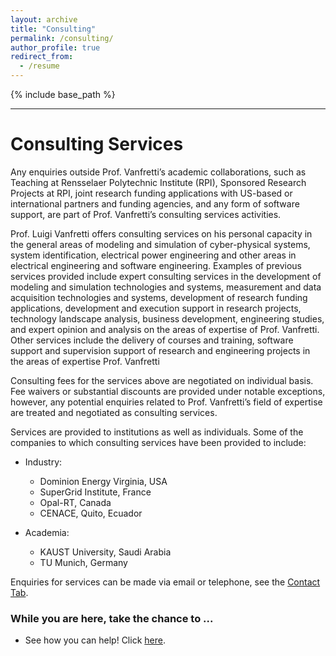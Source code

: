 ```yaml
---
layout: archive
title: "Consulting"
permalink: /consulting/
author_profile: true
redirect_from:
  - /resume
---
```

{% include base_path %}

---
# Consulting Services

Any enquiries outside Prof. Vanfretti’s academic collaborations, such as Teaching at Rensselaer Polytechnic Institute (RPI), Sponsored Research Projects at RPI, joint research funding applications with US-based or international partners and funding agencies, and any form of software support, are part of Prof. Vanfretti’s consulting services activities.


Prof. Luigi Vanfretti offers consulting services on his personal capacity in the general areas of modeling and simulation of cyber-physical systems, system identification, electrical power engineering and other areas in electrical engineering and software engineering. Examples of previous services provided include expert consulting services in the development of modeling and simulation technologies and systems, measurement and data acquisition technologies and systems, development of research funding applications, development and execution support in research projects, technology landscape analysis, business development, engineering studies, and expert opinion and analysis on the areas of expertise of Prof. Vanfretti. Other services include the delivery of courses and training, software support and supervision support of research and engineering projects in the areas of expertise Prof. Vanfretti


Consulting fees for the services above are negotiated on individual basis. Fee waivers or substantial discounts are provided under notable exceptions, however, any potential enquiries related to Prof. Vanfretti’s field of expertise are treated and negotiated as consulting services.


Services are provided to institutions as well as individuals. Some of the companies to which consulting services have been provided to include:

- Industry:
  - Dominion Energy Virginia, USA
  - SuperGrid Institute, France
  - Opal-RT, Canada
  - CENACE, Quito, Ecuador

- Academia:
  - KAUST University, Saudi Arabia
  - TU Munich, Germany

Enquiries for services can be made via email or telephone, see the [Contact Tab](./Contact).

### While you are here, take the chance to ...
  - See how you can help! Click [here](https://alsetlab.github.io/donate/).

